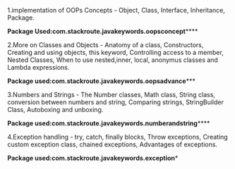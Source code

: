 1.implementation of OOPs Concepts - Object, Class, Interface, Inheritance, Package.

  ******Package Used:com.stackroute.javakeywords.oopsconcept**********
        
2.More on Classes and Objects - Anatomy of a class, Constructors, Creating and using objects, this keyword,
  Controlling access to a member, Nested Classes, When to use nested,inner, local, anonymus classes and Lambda expressions.
  
  ******Package used:com.stackroute.javakeywords.oopsadvance*********
  
  
3.Numbers and Strings - The Number classes, Math class, String class, conversion between numbers and string, Comparing strings,       StringBuilder Class, Autoboxing and unboxing.

  ********Package used:com.stackroute.javakeywords.numberandstring************
  
  
4.Exception handling - try, catch, finally blocks, Throw exceptions, Creating custom exception class, chained exceptions,             Advantages of exceptions.

 **********Package used:com.stackroute.javakeywords.exception***********
